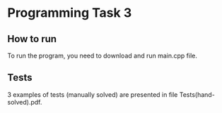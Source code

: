 # Programming Task 3

## How to run

To run the program, you need to download and run main.cpp file.

## Tests

3 examples of tests (manually solved) are presented in file Tests(hand-solved).pdf.
